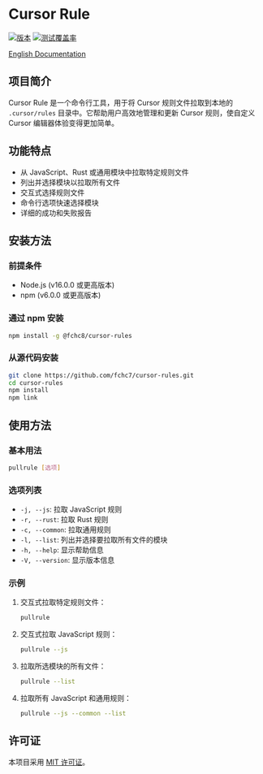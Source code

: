 # Cursor Rule

[![版本](https://img.shields.io/npm/v/@fchc8/cursor-rules.svg)](https://www.npmjs.com/package/@fchc8/cursor-rules)
[![测试覆盖率](https://img.shields.io/badge/dynamic/json?url=https://raw.githubusercontent.com/fchc7/cursor-rules/main/coverage/coverage-summary.json&label=测试覆盖率&query=$.total.lines.pct&suffix=%&color=green)](https://github.com/fchc7/cursor-rules/actions)

[English Documentation](https://github.com/fchc7/cursor-rules?tab=readme-ov-file#cursor-rule)

## 项目简介

Cursor Rule 是一个命令行工具，用于将 Cursor 规则文件拉取到本地的 `.cursor/rules` 目录中。它帮助用户高效地管理和更新 Cursor 规则，使自定义 Cursor 编辑器体验变得更加简单。

## 功能特点

- 从 JavaScript、Rust 或通用模块中拉取特定规则文件
- 列出并选择模块以拉取所有文件
- 交互式选择规则文件
- 命令行选项快速选择模块
- 详细的成功和失败报告

## 安装方法

### 前提条件

- Node.js (v16.0.0 或更高版本)
- npm (v6.0.0 或更高版本)

### 通过 npm 安装

```bash
npm install -g @fchc8/cursor-rules
```

### 从源代码安装

```bash
git clone https://github.com/fchc7/cursor-rules.git
cd cursor-rules
npm install
npm link
```

## 使用方法

### 基本用法

```bash
pullrule [选项]
```

### 选项列表

- `-j, --js`: 拉取 JavaScript 规则
- `-r, --rust`: 拉取 Rust 规则
- `-c, --common`: 拉取通用规则
- `-l, --list`: 列出并选择要拉取所有文件的模块
- `-h, --help`: 显示帮助信息
- `-V, --version`: 显示版本信息

### 示例

1. 交互式拉取特定规则文件：
   ```bash
   pullrule
   ```
2. 交互式拉取 JavaScript 规则：
   ```bash
   pullrule --js
   ```
3. 拉取所选模块的所有文件：
   ```bash
   pullrule --list
   ```
4. 拉取所有 JavaScript 和通用规则：
   ```bash
   pullrule --js --common --list
   ```

## 许可证

本项目采用 [MIT 许可证](LICENSE)。
